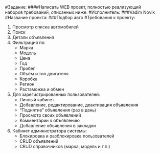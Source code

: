#Задание:
####Написать WEB проект, полностью реализующий наборов требований, описанных ниже.
#Исполнитель:
###Vadim Novik
#Название проекта:
###Подбор авто
#Требования к проекту:
1. Просмотр списка автомобилей 
2. Поиск
3. Детали объявления 
4. Фильтрация по:
   * Марка
   * Модель
   * Цена
   * Год
   * Пробег
   * Объём и тип двигателя
   * Коробка
   * Регион 
   * Растаможка и обмен
5. Для зарегистрированных пользователей:
   * Личный кабинет
   * Добавление, редактирование, деактивация объявления
   * “Поднятие” объявления (раз в день)
   * Просмотр своих объявлений
   * Комментарии к объявлению
   * Добавление объявления в закладки
6. Кабинет администратора системы:
   * Блокировка и разблокировка пользователей
   * CRUD объявлений
   * CRUD справочников (марка, модель и т.п.)

